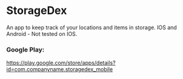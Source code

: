 # StorageDex
An app to keep track of your locations and items in storage. IOS and Android - Not tested on IOS.


### Google Play:
https://play.google.com/store/apps/details?id=com.companyname.storagedex_mobile
